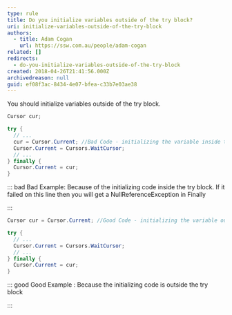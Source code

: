 ```yaml
---
type: rule
title: Do you initialize variables outside of the try block?
uri: initialize-variables-outside-of-the-try-block
authors:
  - title: Adam Cogan
    url: https://ssw.com.au/people/adam-cogan
related: []
redirects:
  - do-you-initialize-variables-outside-of-the-try-block
created: 2018-04-26T21:41:56.000Z
archivedreason: null
guid: ef08f3ac-8434-4e07-bfea-c33b7e03ae38
---
```

You should initialize variables outside of the try block.

<!--endintro-->

```csharp
Cursor cur;

try {
  // ...
  cur = Cursor.Current; //Bad Code - initializing the variable inside the try block
  Cursor.Current = Cursors.WaitCursor;
  // ...
} finally {
  Cursor.Current = cur;
}
```

::: bad
Bad Example: Because of the initializing code inside the try block. If it failed on this line then you will get a NullReferenceException in Finally

:::

```csharp
Cursor cur = Cursor.Current; //Good Code - initializing the variable outside the try block

try {
  // ...
  Cursor.Current = Cursors.WaitCursor;
  // ...
} finally { 
  Cursor.Current = cur;
}
```

::: good
Good Example : Because the initializing code is outside the try block

:::